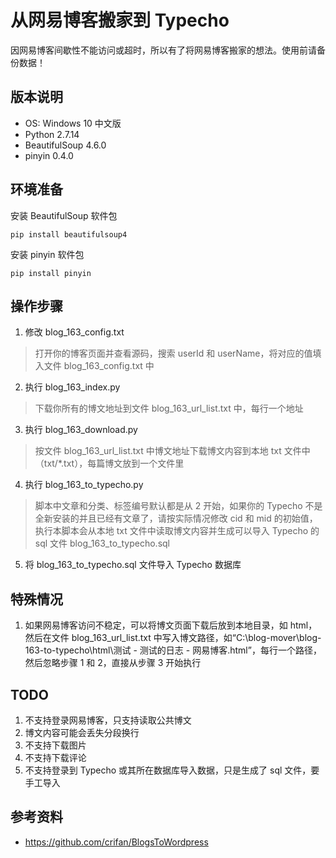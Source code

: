从网易博客搬家到 Typecho
========

因网易博客间歇性不能访问或超时，所以有了将网易博客搬家的想法。使用前请备份数据！

## 版本说明

* OS: Windows 10 中文版
* Python 2.7.14
* BeautifulSoup 4.6.0
* pinyin 0.4.0

## 环境准备

安装 BeautifulSoup 软件包
```
pip install beautifulsoup4
```

安装 pinyin 软件包
```
pip install pinyin
```

## 操作步骤

1. 修改 blog_163_config.txt

> 打开你的博客页面并查看源码，搜索 userId 和 userName，将对应的值填入文件 blog_163_config.txt 中

2. 执行 blog_163_index.py

> 下载你所有的博文地址到文件 blog_163_url_list.txt 中，每行一个地址

3. 执行 blog_163_download.py

> 按文件 blog_163_url_list.txt 中博文地址下载博文内容到本地 txt 文件中（txt/*.txt），每篇博文放到一个文件里

4. 执行 blog_163_to_typecho.py

> 脚本中文章和分类、标签编号默认都是从 2 开始，如果你的 Typecho 不是全新安装的并且已经有文章了，请按实际情况修改 cid 和 mid 的初始值，执行本脚本会从本地 txt 文件中读取博文内容并生成可以导入 Typecho 的 sql 文件 blog_163_to_typecho.sql

5. 将 blog_163_to_typecho.sql 文件导入 Typecho 数据库

## 特殊情况

1. 如果网易博客访问不稳定，可以将博文页面下载后放到本地目录，如 html，然后在文件 blog_163_url_list.txt 中写入博文路径，如“C:\blog-mover\blog-163-to-typecho\html\测试 - 测试的日志 - 网易博客.html”，每行一个路径，然后忽略步骤 1 和 2，直接从步骤 3 开始执行

## TODO

1. 不支持登录网易博客，只支持读取公共博文
2. 博文内容可能会丢失分段换行
3. 不支持下载图片
4. 不支持下载评论
5. 不支持登录到 Typecho 或其所在数据库导入数据，只是生成了 sql 文件，要手工导入

## 参考资料

* https://github.com/crifan/BlogsToWordpress
